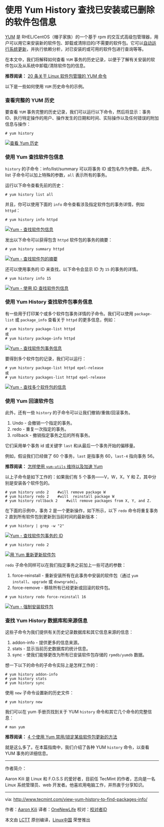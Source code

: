 使用 Yum History 查找已安装或已删除的软件包信息
============================================================

[YUM][1] 是 RHEL/CentOS（帽子家族）的一个基于 rpm 的交互式高级包管理器，用户可以用它来安装新的软件包、卸载或清除旧的/不需要的软件包。它可以[自动运行系统更新][2]，并执行依赖分析，对已安装的或可用的软件包进行查询等等。

在本文中，我们将解释如何查看 `YUM` 事务的历史记录，以便于了解有关安装的软件包以及从系统中卸载/清除软件包的信息。

**推荐阅读：** [20 条关于 Linux 软件包管理的 YUM 命令][3]

以下是一些如何使用 `YUM` 历史命令的示例。

### 查看完整的 YUM 历史

要查看 `YUM` 事务完整的历史记录，我们可以运行以下命令，然后将显示：事务 ID、执行特定操作的用户、操作发生的日期和时间、实际操作以及任何错误的附加信息与操作：

```
# yum history 
```
[![查看 Yum 历史](http://www.tecmint.com/wp-content/uploads/2017/02/View-Yum-History.png)][4]

### 使用 Yum 查找软件包信息

`history` 的子命令：info/list/summary 可以将事务 ID 或包名作为参数。此外，list 子命令可以加上特殊的参数，`all` 表示所有的事务。

运行以下命令查看先前的历史：

```
# yum history list all
```

并且，你可以使用下面的 `info` 命令查看涉及指定软件包的事务详情，例如 `httpd`：

```
# yum history info httpd
```

[![Yum - 查找软件包信息](http://www.tecmint.com/wp-content/uploads/2017/02/Yum-Find-Package-Info.png)][5]

发出以下命令可以获得包含 `httpd` 软件包的事务的摘要：

```
# yum history summary httpd
```

[![Yum - 查找软件包的摘要](http://www.tecmint.com/wp-content/uploads/2017/02/Yum-Find-Summary-of-Package.png)][6]

还可以使用事务的 ID 来查找，以下命令会显示 ID 为 `15` 的事务的详情。

```
# yum history info 15
```

[![Yum - 使用 ID 查找软件包信息](http://www.tecmint.com/wp-content/uploads/2017/02/Find-Package-Info-Using-ID.png)][7]

### 使用 Yum History 查找软件包事务信息

有一些用于打印某个或多个软件包事务详情的子命令。我们可以使用 `package-list` 或 `package_info` 查看关于 `httpd` 的更多信息，例如：

```
# yum history package-list httpd
或
# yum history package-info httpd
```

[![Yum - 查找软件包事务信息](http://www.tecmint.com/wp-content/uploads/2017/02/Find-Package-Transaction-Info.png)][8]

要得到多个软件包的记录，我们可以运行：

```
# yum history package-list httpd epel-release
或
# yum history packages-list httpd epel-release
```

[![Yum - 查找多个软件包的信息](http://www.tecmint.com/wp-content/uploads/2017/02/Find-Multiple-Package-Info.png)][9]

### 使用 Yum 回滚软件包

此外，还有一些 `history` 的子命令可以让我们撤销/重做/回滚事务。

1. Undo - 会撤销一个指定的事务。
2. redo - 重复一次指定的事务。
3. rollback - 撤销指定事务之后的所有事务。

它们采用单个事务 id 或关键字 `last` 和从最后一个事务开始的偏移量。

例如，假设我们已经做了 60 个事务，`last` 是指事务 60，`last-4` 指向事务 56。

**推荐阅读：** [怎样使用 `yum-utils` 维持以及加速 Yum][10]

以上子命令是如下工作的：如果我们有 5 个事务——V，W，X，Y 和 Z，其中分别是安装各个软件包的。

```
# yum history undo 2    #will remove package W
# yum history redo 2    #will  reinstall package W
# yum history rollback 2    #will remove packages from X, Y, and Z. 
```

在下面的示例中，事务 2 是一个更新操作，如下所示，以下 `redo` 命令将重复事务 2 直到所有软件包到更新到当前时间的最新版本：

```
# yum history | grep -w "2"
```

[![Yum - 查找软件包事务的 ID](http://www.tecmint.com/wp-content/uploads/2017/02/Find-Yum-Package-Transaction-ID.png)][11]

```
# yum history redo 2
```

[![用 Yum 重新更新软件包](http://www.tecmint.com/wp-content/uploads/2017/02/Yum-Redo-Package-Update.png)][12]

`redo` 子命令同样可以在我们指定事务之前加上一些可选的参数：

1. force-reinstall - 重新安装所有在此事务中安装的软件包（通过 `yum install`、`upgrade` 或 `downgrade`）。
2. force-remove - 移除所有已经更新或回滚的软件包。

```
# yum history redo force-reinstall 16
```

[![Yum - 强制安装软件包](http://www.tecmint.com/wp-content/uploads/2017/02/Yum-Force-Install-Package.png)][13]

### 查找 Yum History 数据库和来源信息

这些子命令为我们提供有关历史记录数据库和其它信息来源的信息：

1. addon-info - 提供更多的信息来源。
2. stats - 显示当前历史数据库的统计信息。
3. sync - 使我们能够更改为所有已安装软件包存储的 `rpmdb/yumdb` 数据。

想一下以下的命令的子命令实际上是怎样工作的：

```
# yum history addon-info
# yum history stats
# yum history sync
```

使用 `new` 子命令设置新的历史文件：

```
# yum history new
```

我们可以在 yum 手册页找到关于 YUM `history` 命令和其它几个命令的完整信息：

```
# man yum
```

**推荐阅读：** [4 个使用 Yum 禁用/锁定某些软件包更新的方法][14]

就是这么多了。在本篇指南中，我们介绍了各种 YUM `history` 命令，以查看 YUM 事务的详细信息。

--------------------------------------------------------------------------------

作者简介：

Aaron Kili 是 Linux 和 F.O.S.S 的爱好者，目前任 TecMint 的作者，志向是一名 Linux 系统管理员、web 开发者。他喜欢用电脑工作，并热衷于分享知识。

--------------------------------------------------------------------------------

via: http://www.tecmint.com/view-yum-history-to-find-packages-info/

作者：[Aaron Kili][a]
译者：[OneNewLife](https://github.com/OneNewLife)
校对：[校对者ID](https://github.com/校对者ID)

本文由 [LCTT](https://github.com/LCTT/TranslateProject) 原创编译，[Linux中国](https://linux.cn/) 荣誉推出

[a]:http://www.tecmint.com/author/aaronkili/

[1]:http://www.tecmint.com/20-linux-yum-yellowdog-updater-modified-commands-for-package-mangement/
[2]:http://www.tecmint.com/auto-install-security-patches-updates-on-centos-rhel/
[3]:http://www.tecmint.com/20-linux-yum-yellowdog-updater-modified-commands-for-package-mangement/
[4]:http://www.tecmint.com/wp-content/uploads/2017/02/View-Yum-History.png
[5]:http://www.tecmint.com/wp-content/uploads/2017/02/Yum-Find-Package-Info.png
[6]:http://www.tecmint.com/wp-content/uploads/2017/02/Yum-Find-Summary-of-Package.png
[7]:http://www.tecmint.com/wp-content/uploads/2017/02/Find-Package-Info-Using-ID.png
[8]:http://www.tecmint.com/wp-content/uploads/2017/02/Find-Package-Transaction-Info.png
[9]:http://www.tecmint.com/wp-content/uploads/2017/02/Find-Multiple-Package-Info.png
[10]:http://www.tecmint.com/linux-yum-package-management-with-yum-utils/
[11]:http://www.tecmint.com/wp-content/uploads/2017/02/Find-Yum-Package-Transaction-ID.png
[12]:http://www.tecmint.com/wp-content/uploads/2017/02/Yum-Redo-Package-Update.png
[13]:http://www.tecmint.com/wp-content/uploads/2017/02/Yum-Force-Install-Package.png
[14]:http://www.tecmint.com/yum-lock-disable-blacklist-certain-package-update-version/
[15]:http://www.tecmint.com/author/aaronkili/
[16]:http://www.tecmint.com/10-useful-free-linux-ebooks-for-newbies-and-administrators/
[17]:http://www.tecmint.com/free-linux-shell-scripting-books/
